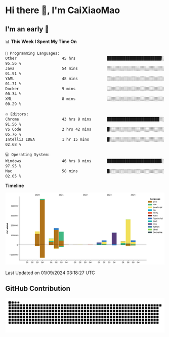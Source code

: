 # Hi there 👋, I'm CaiXiaoMao

## I'm an early 🐤
<!--START_SECTION:waka-->
📊 **This Week I Spent My Time On** 

```text
💬 Programming Languages: 
Other                    45 hrs              ████████████████████████░   95.56 % 
Java                     54 mins             ░░░░░░░░░░░░░░░░░░░░░░░░░   01.91 % 
YAML                     48 mins             ░░░░░░░░░░░░░░░░░░░░░░░░░   01.71 % 
Docker                   9 mins              ░░░░░░░░░░░░░░░░░░░░░░░░░   00.34 % 
XML                      8 mins              ░░░░░░░░░░░░░░░░░░░░░░░░░   00.29 % 

🔥 Editors: 
Chrome                   43 hrs 8 mins       ███████████████████████░░   91.56 % 
VS Code                  2 hrs 42 mins       █░░░░░░░░░░░░░░░░░░░░░░░░   05.76 % 
IntelliJ IDEA            1 hr 15 mins        █░░░░░░░░░░░░░░░░░░░░░░░░   02.68 % 

💻 Operating System: 
Windows                  46 hrs 8 mins       ████████████████████████░   97.95 % 
Mac                      58 mins             █░░░░░░░░░░░░░░░░░░░░░░░░   02.05 % 
```

**Timeline**

![Lines of Code chart](https://raw.githubusercontent.com/caixiaomao/caixiaomao/main/assets/bar_graph.png)


 Last Updated on 01/09/2024 03:18:27 UTC
<!--END_SECTION:waka-->

## GitHub Contribution
<picture>
  <source media="(prefers-color-scheme: dark)" srcset="/dist/snake/github-contribution-grid-snake-dark.svg" />
  <source media="(prefers-color-scheme: light)" srcset="/dist/snake/github-contribution-grid-snake.svg" />
  <img alt="github contribution grid snake animation" src="/dist/snake/github-contribution-grid-snake.svg" />
</picture>

